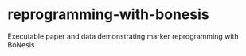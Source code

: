 # reprogramming-with-bonesis
Executable paper and data demonstrating marker reprogramming with BoNesis
